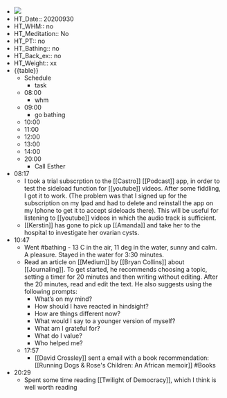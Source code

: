 - ![](https://firebasestorage.googleapis.com/v0/b/firescript-577a2.appspot.com/o/imgs%2Fapp%2FDavidsroam%2Fb3n1Uca6AT.png?alt=media&token=b7e76447-20cc-4237-a0d4-0a12cf45fde3)
- HT_Date:: 20200930
- HT_WHM:: no
- HT_Meditation:: No
- HT_PT:: no
- HT_Bathing:: no
- HT_Back_ex:: no
- HT_Weight:: xx
- {{table}}
    - Schedule
        - task
    - 08:00
        - whm
    - 09:00
        - go bathing
    - 10:00
    - 11:00
    - 12:00
    - 13:00
    - 14:00
    - 20:00
        - Call Esther
-  08:17
    - I took a trial subscrption to the [[Castro]] [[Podcast]] app, in order to test the sideload function for [[youtube]] videos. After some fiddling, I got it to work. (The problem was that I signed up for the subscription on my Ipad and had to delete and reinstall the app on my Iphone to get it to accept sideloads there). This will be useful for listening to [[youtube]] videos in which the audio track is sufficient.
    - [[Kerstin]] has gone to pick up [[Amanda]] and take her to the hospital to investigate her ovarian cysts.
- 10:47
    - Went #bathing - 13 C in the air, 11 deg in the water, sunny and calm. A pleasure. Stayed in the water for 3:30 minutes.
    - Read an article on [[Medium]] by [[Bryan Collins]] about [[Journaling]]. To get started, he recommends choosing a topic, setting a timer for 20 minutes and then writing without editing. After the 20 minutes, read and edit the text. He also suggests using the following prompts:
        - What’s on my mind?
        - How should I have reacted in hindsight?
        - How are things different now?
        - What would I say to a younger version of myself?
        - What am I grateful for?
        - What do I value?
        - Who helped me?
    - 17:57
        - [[David Crossley]] sent a email with a book recommendation: [[Running Dogs & Rose's Children: An African memoir]] #Books
- 20:29
    - Spent some time reading [[Twilight of Democracy]], which I think is well worth reading
